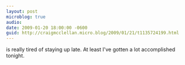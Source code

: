 ```yaml
---
layout: post
microblog: true
audio: 
date: 2009-01-20 18:00:00 -0600
guid: http://craigmcclellan.micro.blog/2009/01/21/t1135724199.html
---
```

is really tired of staying up late.  At least I've gotten a lot accomplished tonight.
